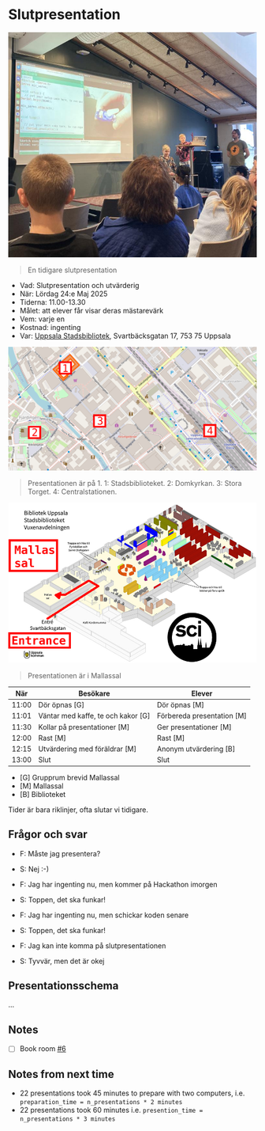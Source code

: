 # Slutpresentation

![En tidigare slutpresentation](IMG_1522.jpg)

> En tidigare slutpresentation

- Vad: Slutpresentation och utvärderig
- När: Lördag 24:e Maj 2025
- Tiderna: 11.00-13.30
- Målet: att elever får visar deras mästarevärk
- Vem: varje en
- Kostnad: ingenting
- Var: [Uppsala Stadsbibliotek](https://bibliotekuppsala.se/web/arena/stadsbiblioteket),
  Svartbäcksgatan 17, 753 75 Uppsala

![Plan av Uppsala](uppsala_map_annotated.png)

> Presentationen är på 1.
> 1: Stadsbiblioteket.
> 2: Domkyrkan.
> 3: Stora Torget.
> 4: Centralstationen.

![Plan av Stadsbiblioteket](usb_mallassal_annotated.png)

> Presentationen är i Mallassal

När  |Besökare                           | Elever
-----|-----------------------------------|-----------------------
11:00|Dör öpnas [G]                      | Dör öpnas [M]
11:01|Väntar med kaffe, te och kakor [G] | Förbereda presentation [M]
11:30|Kollar på presentationer  [M]      | Ger presentationer  [M]
12:00|Rast [M]                           | Rast  [M]
12:15|Utvärdering med föräldrar [M]      | Anonym utvärdering [B]
13:00|Slut                               | Slut

- [G] Grupprum brevid Mallassal
- [M] Mallassal
- [B] Biblioteket

Tider är bara riklinjer, ofta slutar vi tidigare.

## Frågor och svar

- F: Måste jag presentera?
- S: Nej :-)

- F: Jag har ingenting nu, men kommer på Hackathon imorgen
- S: Toppen, det ska funkar!

- F: Jag har ingenting nu, men schickar koden senare
- S: Toppen, det ska funkar!

- F: Jag kan inte komma på slutpresentationen
- S: Tyvvär, men det är okej

## Presentationsschema

...

## Notes

- [ ] Book room [#6](https://github.com/uppsala-makerspace/loerdagskurser/issues/6)

## Notes from next time

- 22 presentations took 45 minutes to prepare with two computers,
  i.e. `preparation_time = n_presentations * 2 minutes`
- 22 presentations took 60 minutes
  i.e. `presention_time = n_presentations * 3 minutes`


